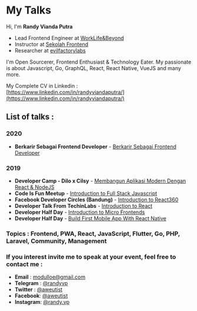 # My Talks
Hi, I'm **Randy Vianda Putra**

+ Lead Frontend Engineer at [WorkLife&Beyond](https://www.wlb.co.id/)
+ Instructor at [Sekolah Frontend](https://sekolahfrontend.com/)
+ Researcher at [evilfactorylabs](https://evilfactorylabs.org/) 

I'm Open Sourcerer, Frontend Enthusiast & Technology Eater. My passionate is about Javascript, Go, GraphQL, React, React Native, VueJS and many more.

My Complete CV in Linkedin : [https://www.linkedin.com/in/randyviandaputra/](https://www.linkedin.com/in/randyviandaputra/)

## List of talks :

### 2020
+ **Berkarir Sebagai Frontend Developer** - [Berkarir Sebagai Frontend Developer](https://speakerdeck.com/randyviandaputra/berkarir-sebagai-frontend-developer)

### 2019
+ **Developer Camp - Dilo x Cilsy** - [Membangun Aplikasi Modern Dengan React & NodeJS](http://dilo.id/Event/Detail/548)
+ **Code Is Fun Meetup** - [Introduction to Full Stack Javascript](https://drive.google.com/file/d/11fzwbXNZKvww3GGOvRnv3ZJh_9g1STvR/view?usp=sharing)
+ **Facebook Developer Circles (Bandung)** - [Introduction to React360](https://speakerdeck.com/randyviandaputra/intro-to-react-360)
+ **Developer Talk From TechinLabs** - [Introduction to React](https://speakerdeck.com/randyviandaputra/introduction-to-react)
+ **Developer Half Day** - [Introduction to Micro Frontends](https://speakerdeck.com/randyviandaputra/micro-frontend)
+ **Developer Half Day** - [Build First Mobile App With React Native](https://speakerdeck.com/randyviandaputra/react-native-training)

### **Topics** : Frontend, PWA, React, JavaScript, Flutter, Go, PHP, Laravel, Community, Management

### If you interest invite me to speak at your event, feel free to contact me : 

+ **Email** : [modulloe@gmail.com](mailto:modulloe@gmail.com)
+ **Telegram** : [@randyvp](https://t.me/randyvp)
+ **Twitter** : [@aweutist](https://twitter.com/aweutist)
+ **Facebook**: [@aweutist](https://www.facebook.com/aweutist)
+ **Instagram**: [@randy.vp](https://www.instagram.com/randy.vp/)